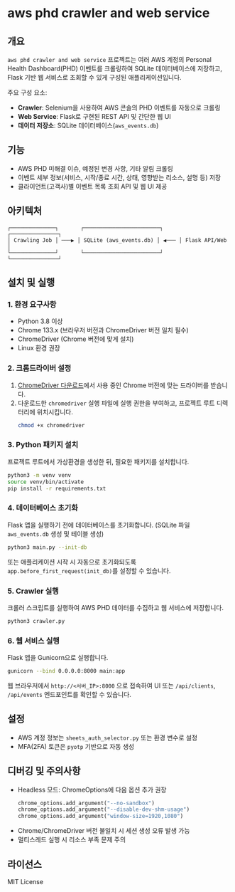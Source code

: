 ﻿# aws phd crawler and web service

## 개요
`aws phd crawler and web service` 프로젝트는 여러 AWS 계정의 Personal Health Dashboard(PHD) 이벤트를 크롤링하여 SQLite 데이터베이스에 저장하고, Flask 기반 웹 서비스로 조회할 수 있게 구성된 애플리케이션입니다.

주요 구성 요소:
- **Crawler**: Selenium을 사용하여 AWS 콘솔의 PHD 이벤트를 자동으로 크롤링
- **Web Service**: Flask로 구현된 REST API 및 간단한 웹 UI
- **데이터 저장소**: SQLite 데이터베이스(`aws_events.db`)

## 기능
- AWS PHD 미해결 이슈, 예정된 변경 사항, 기타 알림 크롤링
- 이벤트 세부 정보(서비스, 시작/종료 시간, 상태, 영향받는 리소스, 설명 등) 저장
- 클라이언트(고객사)별 이벤트 목록 조회 API 및 웹 UI 제공

## 아키텍처
```text
┌──────────────┐       ┌────────────────────────┐      ┌───────────────┐
│ Crawling Job │ ───▶ │ SQLite (aws_events.db) │ ◀─── │ Flask API/Web │
└──────────────┘       └────────────────────────┘      └───────────────┘
```

## 설치 및 실행

### 1. 환경 요구사항
- Python 3.8 이상
- Chrome 133.x (브라우저 버전과 ChromeDriver 버전 일치 필수)
- ChromeDriver (Chrome 버전에 맞게 설치)
- Linux 환경 권장

### 2. 크롬드라이버 설정
1. [ChromeDriver 다운로드](https://sites.google.com/chromium.org/driver/)에서 사용 중인 Chrome 버전에 맞는 드라이버를 받습니다.
2. 다운로드한 `chromedriver` 실행 파일에 실행 권한을 부여하고, 프로젝트 루트 디렉터리에 위치시킵니다.
   ```bash
   chmod +x chromedriver
   ```

### 3. Python 패키지 설치
프로젝트 루트에서 가상환경을 생성한 뒤, 필요한 패키지를 설치합니다.
```bash
python3 -m venv venv
source venv/bin/activate
pip install -r requirements.txt
```

### 4. 데이터베이스 초기화
Flask 앱을 실행하기 전에 데이터베이스를 초기화합니다. (SQLite 파일 `aws_events.db` 생성 및 테이블 생성)
```bash
python3 main.py --init-db
```
또는 애플리케이션 시작 시 자동으로 초기화되도록 `app.before_first_request(init_db)`를 설정할 수 있습니다.

### 5. Crawler 실행
크롤러 스크립트를 실행하여 AWS PHD 데이터를 수집하고 웹 서비스에 저장합니다.
```bash
python3 crawler.py
```

### 6. 웹 서비스 실행
Flask 앱을 Gunicorn으로 실행합니다.
```bash
gunicorn --bind 0.0.0.0:8000 main:app
```
웹 브라우저에서 `http://<서버_IP>:8000` 으로 접속하여 UI 또는 `/api/clients`, `/api/events` 엔드포인트를 확인할 수 있습니다.

## 설정
- AWS 계정 정보는 `sheets_auth_selector.py` 또는 환경 변수로 설정
- MFA(2FA) 토큰은 `pyotp` 기반으로 자동 생성

## 디버깅 및 주의사항
- Headless 모드: ChromeOptions에 다음 옵션 추가 권장
  ```python
  chrome_options.add_argument("--no-sandbox")
  chrome_options.add_argument("--disable-dev-shm-usage")
  chrome_options.add_argument("window-size=1920,1080")
  ```
- Chrome/ChromeDriver 버전 불일치 시 세션 생성 오류 발생 가능
- 멀티스레드 실행 시 리소스 부족 문제 주의

## 라이선스
MIT License

